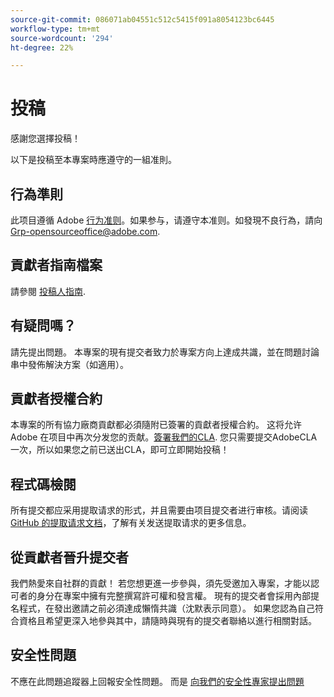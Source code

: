 ```yaml
---
source-git-commit: 086071ab04551c512c5415f091a8054123bc6445
workflow-type: tm+mt
source-wordcount: '294'
ht-degree: 22%

---
```

# 投稿

感謝您選擇投稿！

以下是投稿至本專案時應遵守的一組准則。

## 行為準則

此项目遵循 Adobe [行为准则](code-of-conduct.md)。如果参与，请遵守本准则。如發現不良行為，請向
[Grp-opensourceoffice@adobe.com](mailto:Grp-opensourceoffice@adobe.com).

## 貢獻者指南檔案

請參閱 [投稿人指南](https://experienceleague.adobe.com/docs/contributor/contributor-guide/introduction.html?lang=zh-Hans).

## 有疑問嗎？

請先提出問題。 本專案的現有提交者致力於專案方向上達成共識，並在問題討論串中發佈解決方案（如適用）。

## 貢獻者授權合約

本專案的所有協力廠商貢獻都必須隨附已簽署的貢獻者授權合約。 这将允许 Adobe 在项目中再次分发您的贡献。[簽署我們的CLA](http://opensource.adobe.com/cla.html). 您只需要提交AdobeCLA一次，所以如果您之前已送出CLA，即可立即開始投稿！

## 程式碼檢閱

所有提交都应采用提取请求的形式，并且需要由项目提交者进行审核。请阅读 [GitHub 的提取请求文档](https://help.github.com/cn/articles/about-pull-requests/)，了解有关发送提取请求的更多信息。

<!--
Lastly, please follow the [pull request template](PULL_REQUEST_TEMPLATE.md) when
submitting a pull request!
-->

## 從貢獻者晉升提交者

我們熱愛來自社群的貢獻！ 若您想更進一步參與，須先受邀加入專案，才能以認可者的身分在專案中擁有完整撰寫許可權和發言權。 現有的提交者會採用內部提名程式，在發出邀請之前必須達成懶惰共識（沈默表示同意）。 如果您認為自己符合資格且希望更深入地參與其中，請隨時與現有的提交者聯絡以進行相關對話。

## 安全性問題

不應在此問題追蹤器上回報安全性問題。 而是 [向我們的安全性專家提出問題](https://helpx.adobe.com/cn/security/alertus.html)
